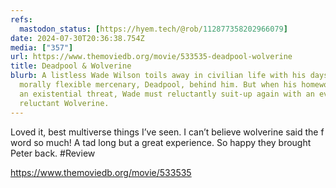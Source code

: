 ```yaml
---
refs:
  mastodon_status: [https://hyem.tech/@rob/112877358202966079]
date: 2024-07-30T20:36:38.754Z
media: ["357"]
url: https://www.themoviedb.org/movie/533535-deadpool-wolverine
title: Deadpool & Wolverine
blurb: A listless Wade Wilson toils away in civilian life with his days as the
  morally flexible mercenary, Deadpool, behind him. But when his homeworld faces
  an existential threat, Wade must reluctantly suit-up again with an even more
  reluctant Wolverine.
---
```


Loved it, best multiverse things I’ve seen. I can’t believe wolverine said the f word so much! A tad long but a great experience. So happy they brought Peter back. #Review

https://www.themoviedb.org/movie/533535
